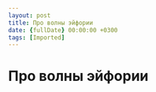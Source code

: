 ```yaml
---
layout: post
title: Про волны эйфории
date: {fullDate} 00:00:00 +0300
tags: [Imported]
---
```

# Про волны эйфории

